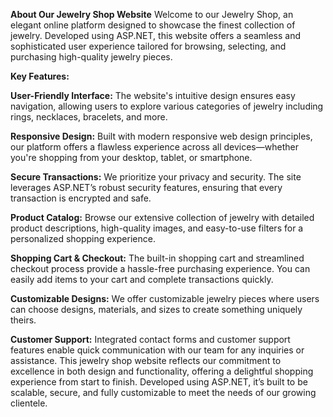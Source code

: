**About Our Jewelry Shop Website**
Welcome to our Jewelry Shop, an elegant online platform designed to showcase the finest collection of jewelry. Developed using ASP.NET, this website offers a seamless and sophisticated user experience tailored for browsing, selecting, and purchasing high-quality jewelry pieces.

**Key Features:**

**User-Friendly Interface:** The website's intuitive design ensures easy navigation, allowing users to explore various categories of jewelry including rings, necklaces, bracelets, and more.

**Responsive Design:** Built with modern responsive web design principles, our platform offers a flawless experience across all devices—whether you're shopping from your desktop, tablet, or smartphone.

**Secure Transactions:** We prioritize your privacy and security. The site leverages ASP.NET’s robust security features, ensuring that every transaction is encrypted and safe.

**Product Catalog:** Browse our extensive collection of jewelry with detailed product descriptions, high-quality images, and easy-to-use filters for a personalized shopping experience.

**Shopping Cart & Checkout:** The built-in shopping cart and streamlined checkout process provide a hassle-free purchasing experience. You can easily add items to your cart and complete transactions quickly.

**Customizable Designs:** We offer customizable jewelry pieces where users can choose designs, materials, and sizes to create something uniquely theirs.

**Customer Support:** Integrated contact forms and customer support features enable quick communication with our team for any inquiries or assistance.
This jewelry shop website reflects our commitment to excellence in both design and functionality, offering a delightful shopping experience from start to finish. Developed using ASP.NET, it’s built to be scalable, secure, and fully customizable to meet the needs of our growing clientele.

